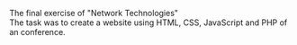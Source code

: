 The final exercise of "Network Technologies" <br>
The task was to create a website using HTML, CSS, JavaScript and PHP of an conference.
